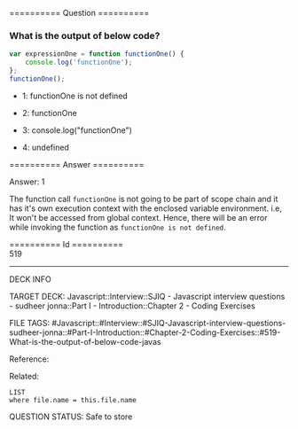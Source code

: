 ========== Question ==========  

### What is the output of below code?

```javascript
var expressionOne = function functionOne() {
    console.log('functionOne');
};
functionOne();
```

-   1: functionOne is not defined

-   2: functionOne

-   3: console.log("functionOne")

-   4: undefined  

========== Answer ==========  

Answer: 1

The function call `functionOne` is not going to be part of scope chain and it has it's own execution context with the enclosed variable environment. i.e, It won't be accessed from global context. Hence, there will be an error while invoking the function as `functionOne is not defined`.

========== Id ==========  
519

---

DECK INFO

TARGET DECK: Javascript::Interview::SJIQ - Javascript interview questions - sudheer jonna::Part I - Introduction::Chapter 2 - Coding Exercises

FILE TAGS: #Javascript::#Interview::#SJIQ-Javascript-interview-questions-sudheer-jonna::#Part-I-Introduction::#Chapter-2-Coding-Exercises::#519-What-is-the-output-of-below-code-javas

Reference:

Related:

```dataview
LIST
where file.name = this.file.name
```

QUESTION STATUS: Safe to store
